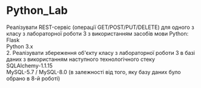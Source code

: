 # Python_Lab
Реалізувати REST-сервіс (операції GET/POST/PUT/DELETE) для одного з класу з лабораторної роботи 3 з використанням засобів мови Python:  
Flask  
Python 3.x  
2. Реалізувати збереження об'єкту класу з лабораторної роботи 3 в базі даних з використанням наступного технологічного стеку  
SQLAlchemy-1.1.15  
MySQL-5.7 / MySQL-8.0 (в залежності від того, яку базу даних було обрано в 8-й роботі)
